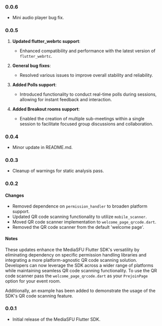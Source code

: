 ### 0.0.6
* Mini audio player bug fix.   

### 0.0.5
1. **Updated flutter_webrtc support**:
   - Enhanced compatibility and performance with the latest version of `flutter_webrtc`.

2. **General bug fixes**:
   - Resolved various issues to improve overall stability and reliability.

3. **Added Polls support**:
   - Introduced functionality to conduct real-time polls during sessions, allowing for instant feedback and interaction.

4. **Added Breakout rooms support**:
   - Enabled the creation of multiple sub-meetings within a single session to facilitate focused group discussions and collaboration.


### 0.0.4

* Minor update in README.md.

### 0.0.3

* Cleanup of warnings for static analysis pass.

### 0.0.2

#### Changes

- Removed dependence on `permission_handler` to broaden platform support.
- Updated QR code scanning functionality to utilize `mobile_scanner`.
- Moved QR code scanner implementation to `welcome_page_qrcode.dart`.
- Removed the QR code scanner from the default 'welcome page'.

#### Notes

These updates enhance the MediaSFU Flutter SDK's versatility by eliminating dependency on specific permission handling libraries and integrating a more platform-agnostic QR code scanning solution. Developers can now leverage the SDK across a wider range of platforms while maintaining seamless QR code scanning functionality.
To use the QR code scanner pass the `welcome_page_qrcode.dart` as your `PrejoinPage` option for your event room.

Additionally, an example has been added to demonstrate the usage of the SDK's QR code scanning feature.

### 0.0.1

* Initial release of the MediaSFU Flutter SDK.